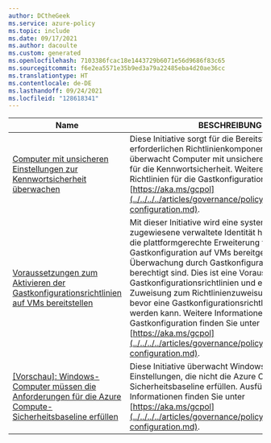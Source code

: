 ```yaml
---
author: DCtheGeek
ms.service: azure-policy
ms.topic: include
ms.date: 09/17/2021
ms.author: dacoulte
ms.custom: generated
ms.openlocfilehash: 7103386fcac18e1443729b6071e56d9686f83c65
ms.sourcegitcommit: f6e2ea5571e35b9ed3a79a22485eba4d20ae36cc
ms.translationtype: HT
ms.contentlocale: de-DE
ms.lasthandoff: 09/24/2021
ms.locfileid: "128618341"
---
```

|Name |BESCHREIBUNG |Richtlinien |Version |
|---|---|---|---|
|[Computer mit unsicheren Einstellungen zur Kennwortsicherheit überwachen](https://github.com/Azure/azure-policy/blob/master/built-in-policies/policySetDefinitions/Guest%20Configuration/GuestConfiguration_WindowsPasswordSettingsAINE.json) |Diese Initiative sorgt für die Bereitstellung der erforderlichen Richtlinienkomponenten und überwacht Computer mit unsicheren Einstellungen für die Kennwortsicherheit. Weitere Informationen zu Richtlinien für die Gastkonfiguration finden Sie unter [https://aka.ms/gcpol](../../../../articles/governance/policy/concepts/guest-configuration.md). |9 |1.0.0 |
|[Voraussetzungen zum Aktivieren der Gastkonfigurationsrichtlinien auf VMs bereitstellen](https://github.com/Azure/azure-policy/blob/master/built-in-policies/policySetDefinitions/Guest%20Configuration/GuestConfiguration_Prerequisites.json) |Mit dieser Initiative wird eine systemseitig zugewiesene verwaltete Identität hinzugefügt und die plattformgerechte Erweiterung für die Gastkonfiguration auf VMs bereitgestellt, die zur Überwachung durch Gastkonfigurationsrichtlinien berechtigt sind. Dies ist eine Voraussetzung für alle Gastkonfigurationsrichtlinien und erfordert eine Zuweisung zum Richtlinienzuweisungsbereich, bevor eine Gastkonfigurationsrichtlinie verwendet werden kann. Weitere Informationen zur Gastkonfiguration finden Sie unter [https://aka.ms/gcpol](../../../../articles/governance/policy/concepts/guest-configuration.md). |4 |1.0.0 |
|[\[Vorschau\]: Windows-Computer müssen die Anforderungen für die Azure Compute-Sicherheitsbaseline erfüllen](https://github.com/Azure/azure-policy/blob/master/built-in-policies/policySetDefinitions/Guest%20Configuration/GuestConfiguration_AzureBaseline.json) |Diese Initiative überwacht Windows-Computer mit Einstellungen, die nicht die Azure Compute-Sicherheitsbaseline erfüllen. Ausführliche Informationen finden Sie unter [https://aka.ms/gcpol](../../../../articles/governance/policy/concepts/guest-configuration.md). |29 |2.0.1-preview |